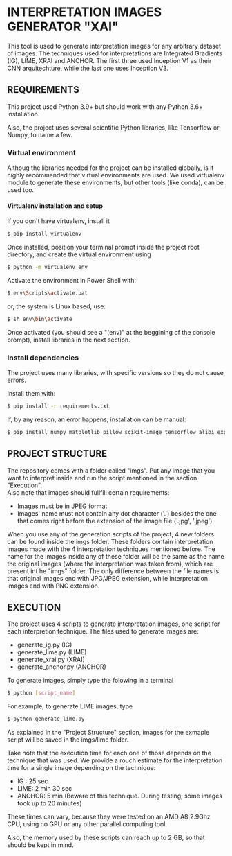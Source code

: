 # INTERPRETATION IMAGES GENERATOR "XAI"

This tool is used to generate interpretation images for any arbitrary dataset of images. The techniques used for interpretations are Integrated Gradients (IG), LIME, XRAI and ANCHOR. The first three used Inception V1 as their CNN arquitechture, while the last one uses Inception V3.

## REQUIREMENTS
This project used Python 3.9+ but should work with any Python 3.6+ installation.

Also, the project uses several scientific Python libraries, like Tensorflow or Numpy, to name a few.

### Virtual environment
Althoug the libraries needed for the project can be installed globally, is it highly recommended that virtual environments are used. We used virtualenv module to generate these environments, but other tools (like conda), can be used too.

#### Virtualenv installation and setup
If you don't have virtualenv, install it

```bash
$ pip install virtualenv
```

Once installed, position your terminal prompt inside the project root directory, and create the virtual environment using

```bash
$ python -m virtualenv env
```

Activate the environment in Power Shell with:

```bash
$ env\Scripts\activate.bat
```

or, the system is Linux based, use:

```bash
$ sh env\bin\activate
```

Once activated (you should see a "(env)" at the beggining of the console prompt), install libraries in the next section.

### Install dependencies

The project uses many libraries, with specific versions so they do not cause errors.

Install them with:

```bash
$ pip install -r requirements.txt
```

If, by any reason, an error happens, installation can be manual:

```bash
$ pip install numpy matplotlib pillow scikit-image tensorflow alibi explanation_ai_sdk
```


## PROJECT STRUCTURE

The repository comes with a folder called "imgs". Put any image that you want to interpret inside and run the script mentioned in the section "Execution".   
Also note that images should fullfill certain requirements:   
- Images must be in JPEG format
- Images' name must not contain any dot character ('.') besides the one that comes right before the extension of the image file ('.jpg', '.jpeg')   

When you use any of the generation scripts of the project, 4 new folders can be found inside the imgs folder. These folders contain interpretation images made with the 4 interpretation techniques mentioned before. The name for the images inside any of these folder will be the same as the name the original images (where the interpretation was taken from), which are present int he "imgs" folder. The only difference between the file names is that original images end with JPG/JPEG extension, while interpretation images end with PNG extension.

## EXECUTION

The project uses 4 scripts to generate interpretation images, one script for each interpretion technique. The files used to generate images are:
- generate_ig.py (IG)
- generate_lime.py (LIME)
- generate_xrai.py (XRAI)
- generate_anchor.py (ANCHOR)

To generate images, simply type the folowing in a terminal

```bash
$ python [script_name]
```

For example, to generate LIME images, type

```bash
$ python generate_lime.py
```

As explained in the "Project Structure" section, images for the exmaple script will be saved in the imgs/lime folder.

Take note that the execution time for each one of those depends on the technique that was used. We provide a rouch estimate for the interpretation time for a single image depending on the technique:

- IG : 25 sec
- LIME: 2 min 30 sec
- ANCHOR: 5 min (Beware of this technique. During testing, some images took up to 20 minutes)

These times can vary, because they were tested on an AMD A8 2.9Ghz CPU, using no GPU or any other parallel computing tool.

Also, the memory used by these scripts can reach up to 2 GB, so that should be kept in mind.